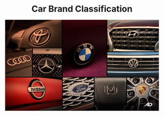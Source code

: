 <h1 align="center">
Car Brand Classification
</h1>
<p align="center">
<img src ="Images/Cars_brand.jpg" width="1000" height="300">
</p>

